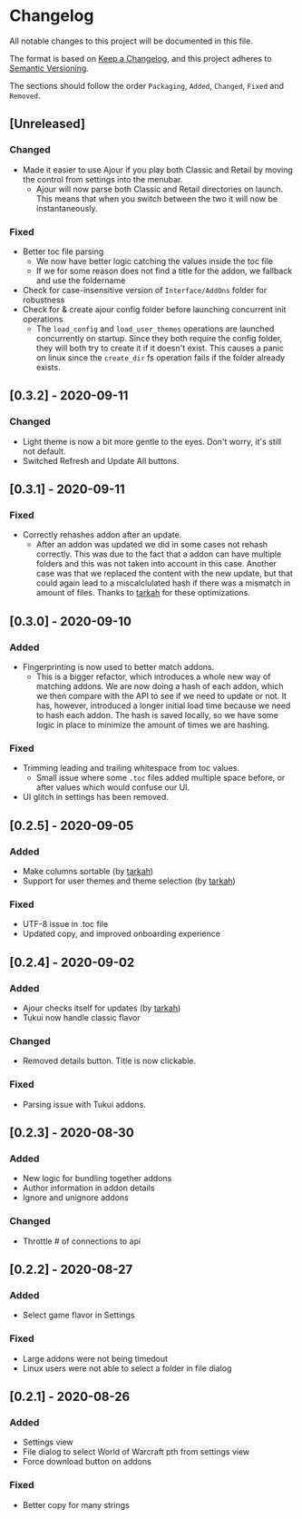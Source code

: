 # Changelog
All notable changes to this project will be documented in this file.

The format is based on [Keep a Changelog](https://keepachangelog.com/en/1.0.0/),
and this project adheres to [Semantic Versioning](https://semver.org/spec/v2.0.0.html).

The sections should follow the order `Packaging`, `Added`, `Changed`, `Fixed` and `Removed`.

## [Unreleased]
### Changed
- Made it easier to use Ajour if you play both Classic and Retail by moving the control from settings into the menubar.
  - Ajour will now parse both Classic and Retail directories on launch. This means that when you switch between the two it will now be instantaneously.
### Fixed
- Better toc file parsing
  - We now have better logic catching the values inside the toc file
  - If we for some reason does not find a title for the addon, we fallback and use the foldername
- Check for case-insensitive version of `Interface/AddOns` folder for robustness
- Check for & create ajour config folder before launching concurrent init operations
  - The `load_config` and `load_user_themes` operations are launched concurrently on startup. Since they both require the config folder, they will both try to create it if it doesn't exist. This causes a panic on linux since the `create_dir` fs operation fails if the folder already exists.

## [0.3.2] - 2020-09-11
### Changed
- Light theme is now a bit more gentle to the eyes. Don't worry, it's still not default.
- Switched Refresh and Update All buttons.

## [0.3.1] - 2020-09-11
### Fixed
- Correctly rehashes addon after an update.
  - After an addon was updated we did in some cases not rehash correctly. This was due to the fact that a addon can have multiple folders and this was not taken into account in this case. Another case was that we replaced the content with the new update, but that could again lead to a miscalclulated hash if there was a mismatch in amount of files. Thanks to [tarkah](https://github.com/tarkah) for these optimizations.

## [0.3.0] - 2020-09-10
### Added
- Fingerprinting is now used to better match addons.
  - This is a bigger refactor, which introduces a whole new way of matching addons. We are now doing a hash of each addon, which we then compare with the API to see if we need to update or not. It has, however, introduced a longer initial load time because we need to hash each addon. The hash is saved locally, so we have some logic in place to minimize the amount of times we are hashing.
### Fixed
- Trimming leading and trailing whitespace from toc values.
  - Small issue where some `.toc` files added multiple space before, or after values which would confuse our UI. 
- UI glitch in settings has been removed.
## [0.2.5] - 2020-09-05
### Added
- Make columns sortable (by [tarkah](https://github.com/tarkah))
- Support for user themes and theme selection (by [tarkah](https://github.com/tarkah))
### Fixed
- UTF-8 issue in .toc file
- Updated copy, and improved onboarding experience
## [0.2.4] - 2020-09-02
### Added
- Ajour checks itself for updates (by [tarkah](https://github.com/tarkah))
- Tukui now handle classic flavor
### Changed
- Removed details button. Title is now clickable.
### Fixed
- Parsing issue with Tukui addons.

## [0.2.3] - 2020-08-30
### Added
- New logic for bundling together addons
- Author information in addon details
- Ignore and unignore addons

### Changed
- Throttle # of connections to api

## [0.2.2] - 2020-08-27
### Added
- Select game flavor in Settings

### Fixed
- Large addons were not being timedout
- Linux users were not able to select a folder in file dialog

## [0.2.1] - 2020-08-26
### Added
- Settings view
- File dialog to select World of Warcraft pth from settings view
- Force download button on addons

### Fixed
- Better copy for many strings
